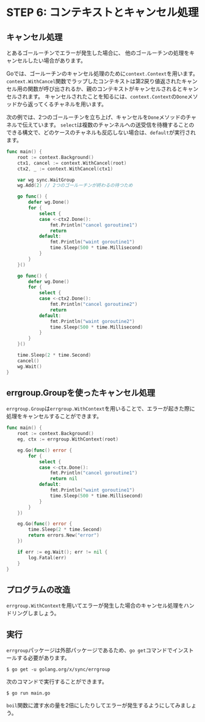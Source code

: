 # STEP 6: コンテキストとキャンセル処理

## キャンセル処理

とあるゴールーチンでエラーが発生した場合に、
他のゴールーチンの処理をキャンセルしたい場合があります。

Goでは、ゴールーチンのキャンセル処理のために`context.Context`を用います。
`context.WithCancel`関数でラップしたコンテキストは第2戻り値返されたキャンセル用の関数が呼び出されるか、親のコンテキストがキャンセルされるとキャンセルされます。
キャンセルされたことを知るには、`context.Context`の`Done`メソッドから返ってくるチャネルを用います。

次の例では、2つのゴールーチンを立ち上げ、キャンセルを`Done`メソッドのチャネルで伝えています。
`select`は複数のチャンネルへの送受信を待機することのできる構文で、どのケースのチャネルも反応しない場合は、`default`が実行されます。

```go
func main() {
	root := context.Background()
	ctx1, cancel := context.WithCancel(root)
	ctx2, _ := context.WithCancel(ctx1)

	var wg sync.WaitGroup
	wg.Add(2) // 2つのゴールーチンが終わるの待つため

	go func() {
		defer wg.Done()
		for {
			select {
			case <-ctx2.Done():
				fmt.Println("cancel goroutine1")
				return
			default:
				fmt.Println("waint goroutine1")
				time.Sleep(500 * time.Millisecond)
			}
		}
	}()

	go func() {
		defer wg.Done()
		for {
			select {
			case <-ctx2.Done():
				fmt.Println("cancel goroutine2")
				return
			default:
				fmt.Println("waint goroutine2")
				time.Sleep(500 * time.Millisecond)
			}
		}
	}()

	time.Sleep(2 * time.Second)
	cancel()
	wg.Wait()
}
```

## errgroup.Groupを使ったキャンセル処理

`errgroup.Group`は`errgroup.WithContext`を用いることで、エラーが起きた際に処理をキャンセルすることができます。

```go
func main() {
	root := context.Background()
	eg, ctx := errgroup.WithContext(root)

	eg.Go(func() error {
		for {
			select {
			case <-ctx.Done():
				fmt.Println("cancel goroutine1")
				return nil
			default:
				fmt.Println("waint goroutine1")
				time.Sleep(500 * time.Millisecond)
			}
		}
	})

	eg.Go(func() error {
		time.Sleep(2 * time.Second)
		return errors.New("error")
	})

	if err := eg.Wait(); err != nil {
		log.Fatal(err)
	}
}
```

## プログラムの改造

`errgroup.WithContext`を用いてエラーが発生した場合のキャンセル処理をハンドリングしましょう。

## 実行

`errgroup`パッケージは外部パッケージであるため、`go get`コマンドでインストールする必要があります。

```
$ go get -u golang.org/x/sync/errgroup
```

次のコマンドで実行することができます。

```
$ go run main.go
```

`boil`関数に渡す水の量を2倍にしたりしてエラーが発生するようにしてみましょう。
